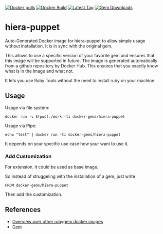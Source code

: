 [![Docker pulls](https://img.shields.io/docker/pulls/rubygem/hiera-puppet.svg)](https://hub.docker.com/r/rubygem/hiera-puppet/)
[![Docker Build](https://img.shields.io/docker/automated/rubygem/hiera-puppet.svg)](https://hub.docker.com/r/rubygem/hiera-puppet/)
[![Latest Tag](https://img.shields.io/github/tag/docker-rubygem/hiera-puppet.svg)](https://hub.docker.com/r/rubygem/hiera-puppet/)
[![Gem Downloads](https://img.shields.io/gem/dt/hiera-puppet.svg)](https://rubygems.org/gems/hiera-puppet/)
# hiera-puppet

Auto-Generated Docker image for hiera-puppet to allow simple usage without installation.
It is in sync with the original gem.

This allows to use a specific version of your favorite gem and ensures that this image will be supported in future.
The image is generated automatically from a github repository by Docker Hub.
This ensures that you exactly know what is in the image and what not.

It lets you use Ruby Tools without the need to install ruby on your machine.

## Usage

Usage via file system:

`docker run -v $(pwd):/work -ti docker-gems/hiera-puppet`

Usage via Pipe:

`echo "test" | docker run -ti docker-gems/hiera-puppet`

It depends on your specific use case how your want to use it.

### Add Customization

For extension, it could be used as base image.

So instead of struggeling with the installation of a gem, just write

`FROM docker-gems/hiera-puppet`

Then add the customization.

## References

 - [Overview over other rubygem docker images](https://github.com/thinkbot/docker-rubygem)
 - [Gem](https://rubygems.org/gems/hiera-puppet/)
